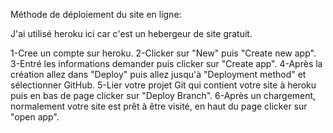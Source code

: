 Méthode de déploiement du site en ligne:

J'ai utilisé heroku ici car c'est un hebergeur de site gratuit.

1-Cree un compte sur heroku.
2-Clicker sur "New" puis "Create new app".
3-Entré les informations demander puis clicker sur "Create app".
4-Après la création allez dans "Deploy" puis allez jusqu'à "Deployment method" et sélectionner GitHub.
5-Lier votre projet Git qui contient votre site à heroku puis en bas de page clicker sur "Deploy Branch".
6-Après un chargement, normalement votre site est prêt à être visité, en haut du page clicker sur "open app".
